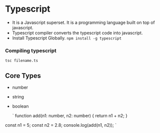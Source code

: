 # Typescript

- It is a Javascript superset. It is a programming language built on top of javascript.
- Typescript compiler converts the typescript code into javascript.
- Install Typescript Globally.
`
 npm install -g typescript
`

### Compiling typescript

` tsc filename.ts `

## Core Types

- number
- string
- boolean

  `
  function add(n1: number, n2: number) {
  return n1 + n2;
}

const n1 = 5;
const n2 = 2.8;
console.log(add(n1, n2));
`
